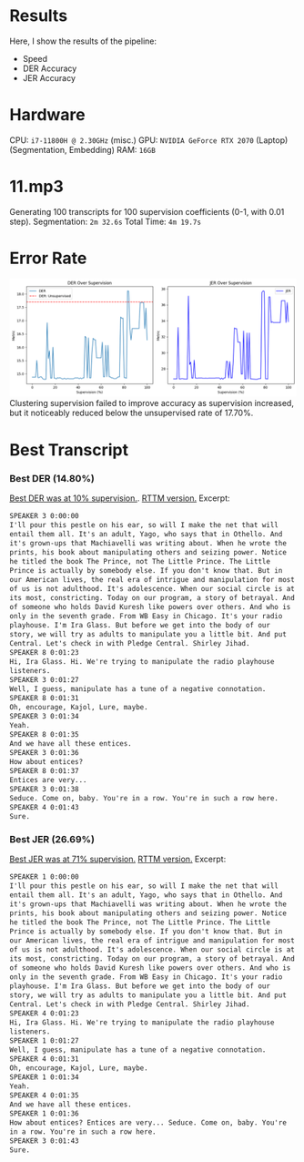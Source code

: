 # Results

Here, I show the results of the pipeline:
- Speed
- DER Accuracy
- JER Accuracy

# Hardware
CPU: `i7-11800H @ 2.30GHz` (misc.)
GPU: `NVIDIA GeForce RTX 2070` (Laptop) (Segmentation, Embedding)
RAM: `16GB`

# 11.mp3
Generating 100 transcripts for 100 supervision coefficients (0-1, with 0.01 step).
Segmentation: `2m 32.6s`
Total Time: `4m 19.7s`

# Error Rate
![](/images/metrics.png)
Clustering supervision failed to improve accuracy as supervision increased, but it noticeably reduced below the unsupervised rate of $17.70\%$.

# Best Transcript
### Best DER (14.80%)
[Best DER was at 10% supervision.](/eleven/der_best_0.1.txt). 
[RTTM version.](/eleven/der_best_0.1.rttm)
Excerpt:
```
SPEAKER 3 0:00:00
I'll pour this pestle on his ear, so will I make the net that will entail them all. It's an adult, Yago, who says that in Othello. And it's grown-ups that Machiavelli was writing about. When he wrote the prints, his book about manipulating others and seizing power. Notice he titled the book The Prince, not The Little Prince. The Little Prince is actually by somebody else. If you don't know that. But in our American lives, the real era of intrigue and manipulation for most of us is not adulthood. It's adolescence. When our social circle is at its most, constricting. Today on our program, a story of betrayal. And of someone who holds David Kuresh like powers over others. And who is only in the seventh grade. From WB Easy in Chicago. It's your radio playhouse. I'm Ira Glass. But before we get into the body of our story, we will try as adults to manipulate you a little bit. And put Central. Let's check in with Pledge Central. Shirley Jihad. 
SPEAKER 8 0:01:23
Hi, Ira Glass. Hi. We're trying to manipulate the radio playhouse listeners. 
SPEAKER 3 0:01:27
Well, I guess, manipulate has a tune of a negative connotation. 
SPEAKER 8 0:01:31
Oh, encourage, Kajol, Lure, maybe. 
SPEAKER 3 0:01:34
Yeah. 
SPEAKER 8 0:01:35
And we have all these entices. 
SPEAKER 3 0:01:36
How about entices? 
SPEAKER 8 0:01:37
Entices are very... 
SPEAKER 3 0:01:38
Seduce. Come on, baby. You're in a row. You're in such a row here. 
SPEAKER 4 0:01:43
Sure. 
```

### Best JER (26.69%)
[Best JER was at 71% supervision.](/eleven/jer_best_0.71.txt)
[RTTM version.](/eleven/jer_best_0.71.rttm)
Excerpt:
```
SPEAKER 1 0:00:00
I'll pour this pestle on his ear, so will I make the net that will entail them all. It's an adult, Yago, who says that in Othello. And it's grown-ups that Machiavelli was writing about. When he wrote the prints, his book about manipulating others and seizing power. Notice he titled the book The Prince, not The Little Prince. The Little Prince is actually by somebody else. If you don't know that. But in our American lives, the real era of intrigue and manipulation for most of us is not adulthood. It's adolescence. When our social circle is at its most, constricting. Today on our program, a story of betrayal. And of someone who holds David Kuresh like powers over others. And who is only in the seventh grade. From WB Easy in Chicago. It's your radio playhouse. I'm Ira Glass. But before we get into the body of our story, we will try as adults to manipulate you a little bit. And put Central. Let's check in with Pledge Central. Shirley Jihad. 
SPEAKER 4 0:01:23
Hi, Ira Glass. Hi. We're trying to manipulate the radio playhouse listeners. 
SPEAKER 1 0:01:27
Well, I guess, manipulate has a tune of a negative connotation. 
SPEAKER 4 0:01:31
Oh, encourage, Kajol, Lure, maybe. 
SPEAKER 1 0:01:34
Yeah. 
SPEAKER 4 0:01:35
And we have all these entices. 
SPEAKER 1 0:01:36
How about entices? Entices are very... Seduce. Come on, baby. You're in a row. You're in such a row here. 
SPEAKER 3 0:01:43
Sure. 
```

